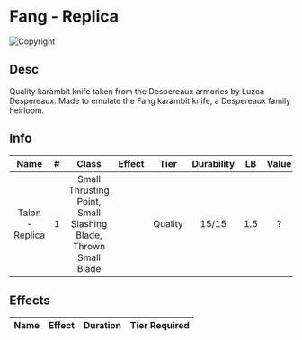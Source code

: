 # Fang - Replica

![Copyright](Fang-Replica.png)

## Desc

Quality karambit knife taken from the Despereaux armories by Luzca Despereaux. Made to emulate the Fang karambit knife, a Despereaux family heirloom.

## Info

| Name | # | Class | Effect | Tier | Durability | LB | Value |
| :--: | :-: | :---: | :----: | :--: | :--------: | :-: | :---: |
| Talon - Replica | 1 | Small Thrusting Point, Small Slashing Blade, Thrown Small Blade |  | Quality | 15/15 | 1.5 | ? |

## Effects

| Name | Effect | Duration | Tier Required |
| :--- | :----: | :------: | :-----------: |
